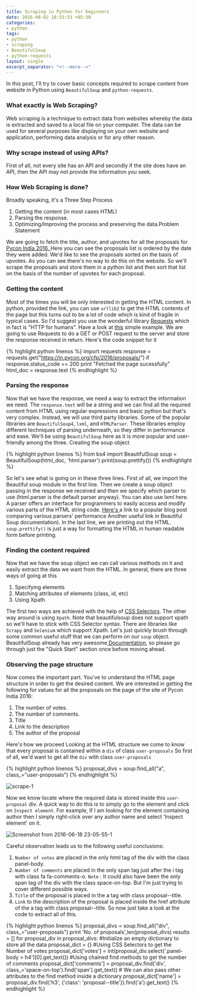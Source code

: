 ```yaml
---
title: Scraping in Python for beginners
date: 2016-08-02 18:53:53 +05:30
categories:
- python
tags:
- python
- scraping
- BeautifulSoup
- python-requests
layout: single
excerpt_separator: "<!--more-->"
---
```


In this post, I'll try to cover basic concepts required to scrape content from website in Python using `BeautifulSoup` and `python-requests`.
 <!--more-->

### What exactly is Web Scraping?

Web scraping is a technique to extract data from websites whereby the data is extracted and saved to a local file on your computer. The data can be used for several purposes like displaying on your own website and application, performing data analysis or for any other reason. 

### Why scrape instead of using APIs?

First of all, not every site has an API and secondly if the site does have an API, then the API may not provide the information you seek. 

### How Web Scraping is done?

Broadly speaking, it's a Three Step Process 

  1. Getting the content (in most cases HTML)
  2. Parsing the response.
  3. Optimizing/Improving the process and preserving the data.Problem Statement

We are going to fetch the title, author, and upvotes for all the proposals for [Pycon India 2016. ](https://in.pycon.org/cfp/2016/proposals/)Here you can see the proposals list is ordered by the date they were added. We'd like to see the proposals sorted on the basis of upvotes. As you can see there's no way to do this on the website. So we'll scrape the proposals and store them in a python list and then sort that list on the basis of the number of upvotes for each proposal. 

### Getting the content

Most of the times you will be only interested in getting the HTML content. In python, provided the link, you can use `urllib2` to get the HTML contents of the page but this turns out to be a lot of code which is kind of fragile in typical cases. So I'd suggest you use the wonderful library [Requests](http://docs.python-requests.org/en/master/) which in fact is "HTTP for humans". Have a look at [this](https://gist.github.com/kennethreitz/973705) simple example. We are going to use Requests to do a GET or POST request to the server and store the response received in return. Here's the code snippet for it 

{% highlight python linenos %}
import requests
response = requests.get("https://in.pycon.org/cfp/2016/proposals/")
if response.status_code == 200
print "Fetched the page sucessfully"
html_doc = response.text
{% endhighlight %} 

### Parsing the response

Now that we have the response, we need a way to extract the information we need. The `response.text` will be a string and we can find all the required content from HTML using regular expressions and basic python but that's very complex. Instead, we will use third party libraries. Some of the popular libraries are `BeautifulSoup4`, `lxml`, and `HTMLParser`. These libraries employ different techniques of parsing underneath, so they differ in performance and ease. We'll be using `BeautifulSoup` here as it is more popular and user-friendly among the three. Creating the soup object 

{% highlight python linenos %}
from bs4 import BeautifulSoup 
soup = BeautifulSoup(html_doc, 'html.parser')
print(soup.prettify()) 
{% endhighlight %}

So let's see what is going on in these three lines. First of all, we import the Beautiful soup module in the first line. Then we create a soup object passing in the response we received and then we specify which parser to use (html.parser is the default parser anyway). You can also use lxml here. A parser offers an interface for programmers to easily access and modify various parts of the HTML string code. [ Here's ](http://www.ianbicking.org/blog/2008/03/python-html-parser-performance.html) a link to a popular blog post comparing various parsers' performance Another useful link in Beautiful Soup documentation). In the last line, we are printing out the HTML. `soup.prettify()` is just a way for formatting the HTML in human readable form before printing. 

### Finding the content required

Now that we have the soup object we can call various methods on it and easily extract the data we want from the HTML. In general, there are three ways of going at this 

  1. Specifying elements
  2. Matching attributes of elements (class, id, etc)
  3. Using Xpath

The first two ways are achieved with the help of [CSS Selectors](http://www.w3schools.com/cssref/css_selectors.asp). The other way around is using `Xpath`. Note that beautifulsoup does not support xpath so we'll have to stick with CSS Selector syntax. There are libraries like `Scrapy` and `Selenium` which support Xpath. Let's just quickly brush through some common useful stuff that we can perform on our `soup` object. BeautifulSoup already has very awesome[ Documentation](https://www.crummy.com/software/BeautifulSoup/bs4/doc/#quick-start), so please go through just the "Quick Start" section once before moving ahead. 

### Observing the page structure

Now comes the important part. You've to understand the HTML page structure in order to get the desired content. We are interested in getting the following for values for all the proposals on the page of the site of Pycon India 2016: 

  1. The number of votes. 
  2. The number of comments. 
  3. Title 
  4. Link to the description 
  5. The author of the proposal

Here's how we proceed Looking at the HTML structure we come to know that every proposal is contained within a `div` of class `user-proposals` So first of all, we'd want to get all the `div` with class `user-proposals ` 

{% highlight python linenos %}
proposal_divs = soup.find_all("a", class_="user-proposals") 
{% endhighlight %}

![scrape-1](https://satwikkansal.files.wordpress.com/2016/04/scrape-1.png)

Now we know locate where the required data is stored inside this `user-proposal` div. A quick way to do this is to simply go to the element and click on `Inspect element`. For example, If I am looking for the element containing author then I simply right-click over any author name and select 'Inspect element' on it. 

![Screenshot from 2016-06-18 23-05-55-1](https://satwikkansal.files.wordpress.com/2016/04/screenshot-from-2016-06-18-23-05-55-1.png)

Careful observation leads us to the following useful conclusions:

  1. `Number of votes` are placed in the only html tag of the div with the class panel-body. 
  2. `Number of comments` are placed in the only span tag just after the i tag with class fa fa-comments-o. `Note` : It could also have been the only span tag   of the div with the class space-on-top. But I'm just trying to cover different possible ways. 
  3. `Title` of the proposal is placed in the a tag with class proposal--title. 
  4. `Link` to the description of the proposal is placed inside the href attribute of the a tag with class proposal--title. So now just take a look at the code to extract all of this. 

{% highlight python linenos %}
proposal_divs = soup.find_all("div", class_="user-proposals")
print 'No. of proposals',len(proposal_divs)
results = []
for proposal_div in proposal_divs:
	#Initialize an empty dictionary to store all the data
	proposal_dict = {}
	#Using CSS Selectors to get the Number of votes
	proposal_dict['votes'] = int(proposal_div.select('.panel-body &gt; h4')[0].get_text())
	#Using chained find methods to get the number of comments
	proposal_dict['comments'] = proposal_div.find('div', class_='space-on-top').find('span').get_text()
	# We can also pass other attributes to the find method inside a dictionary
	proposal_dict['name'] = proposal_div.find('h3', {'class': 'proposal--title'}).find('a').get_text()
{% endhighlight %}